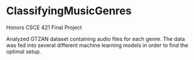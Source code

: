 # ClassifyingMusicGenres
Honors CSCE 421 Final Project

Analyzed GTZAN dataset containing audio files for each genre. The data was fed into several different machine learning models in order to find the optimal setup.
